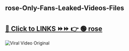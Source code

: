 
 ## rose-Only-Fans-Leaked-Videos-Files

# <h2><a href="https://mediaupload.pro?rose">🔗 Click to LINKS ⏩⏩ 👉 🟢 rose </a></h2>

<a href="https://mediaupload.pro?rose" rel="nofollow" data-target="animated-image.originalLink"><img src="https://i.ibb.co.com/xMMVF88/686577567.gif" alt="Viral Video Original" style="max-width: 100%; display: inline-block;" data-target="animated-image.originalImage"></a>